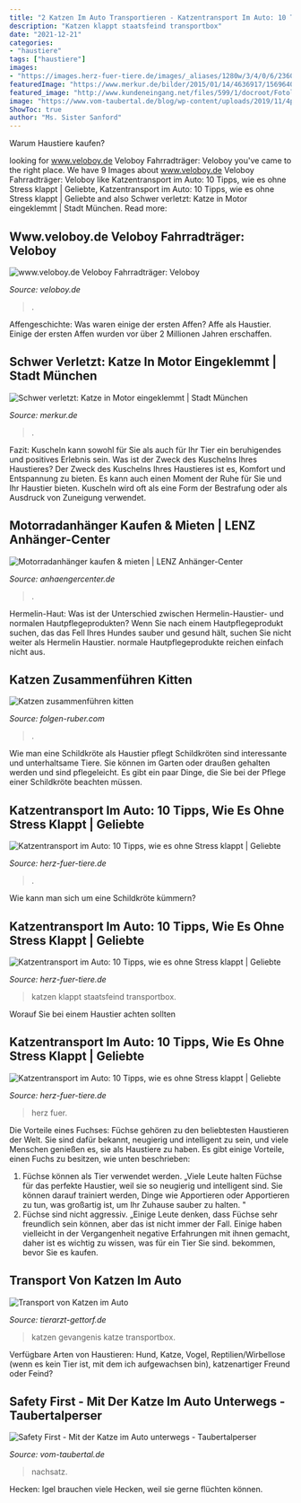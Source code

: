 ```yaml
---
title: "2 Katzen Im Auto Transportieren - Katzentransport Im Auto: 10 Tipps, Wie Es Ohne Stress Klappt"
description: "Katzen klappt staatsfeind transportbox"
date: "2021-12-21"
categories:
- "haustiere"
tags: ["haustiere"]
images:
- "https://images.herz-fuer-tiere.de/images/_aliases/1280w/3/4/0/6/236043-1-de-DE/Maulkorb_Aufmacher.jpg"
featuredImage: "https://www.merkur.de/bilder/2015/01/14/4636917/1569640464-kontrolle-eines-wagens-wurde-adac-mitarbeiter-katze-aufmerksam-Mo7p0qBeeIG.jpg"
featured_image: "http://www.kundeneingang.net/files/599/1/docroot/Fotolia_50520917_XS.jpg"
image: "https://www.vom-taubertal.de/blog/wp-content/uploads/2019/11/4pets-carree.jpg"
ShowToc: true
author: "Ms. Sister Sanford"
---
```



Warum Haustiere kaufen?

	

		
looking for www.veloboy.de Veloboy Fahrradträger: Veloboy you've came to the right place. We have 9 Images about www.veloboy.de Veloboy Fahrradträger: Veloboy like Katzentransport im Auto: 10 Tipps, wie es ohne Stress klappt | Geliebte, Katzentransport im Auto: 10 Tipps, wie es ohne Stress klappt | Geliebte and also Schwer verletzt: Katze in Motor eingeklemmt | Stadt München. Read more:
		
    
## Www.veloboy.de Veloboy Fahrradträger: Veloboy

<img loading=lazy src="https://www.veloboy.de/fileadmin/user_upload/BMW_2er_Tourer_Fahrradträger.jpg" onerror="this.onerror=null;this.src='https://tse1.mm.bing.net/th?id=OIP.l2CeOAP94kMylMGQK1HsQQHaE7&amp;pid=15.1';" alt="www.veloboy.de Veloboy Fahrradträger: Veloboy">

_Source: veloboy.de_

>. 

	

Affengeschichte: Was waren einige der ersten Affen?
Affe als Haustier. Einige der ersten Affen wurden vor über 2 Millionen Jahren erschaffen.

    
## Schwer Verletzt: Katze In Motor Eingeklemmt | Stadt München

<img loading=lazy src="https://www.merkur.de/bilder/2015/01/14/4636917/1569640464-kontrolle-eines-wagens-wurde-adac-mitarbeiter-katze-aufmerksam-Mo7p0qBeeIG.jpg" onerror="this.onerror=null;this.src='https://tse2.mm.bing.net/th?id=OIP.DSf6297e8-vqPZr2n_xRxQHaEK&amp;pid=15.1';" alt="Schwer verletzt: Katze in Motor eingeklemmt | Stadt München">

_Source: merkur.de_

>. 

	

Fazit: Kuscheln kann sowohl für Sie als auch für Ihr Tier ein beruhigendes und positives Erlebnis sein.
Was ist der Zweck des Kuschelns Ihres Haustieres?
Der Zweck des Kuschelns Ihres Haustieres ist es, Komfort und Entspannung zu bieten. Es kann auch einen Moment der Ruhe für Sie und Ihr Haustier bieten. Kuscheln wird oft als eine Form der Bestrafung oder als Ausdruck von Zuneigung verwendet.

    
## Motorradanhänger Kaufen &amp; Mieten | LENZ Anhänger-Center

<img loading=lazy src="https://www.anhaengercenter.de/images/verkauf/anh/1034-2.jpg" onerror="this.onerror=null;this.src='https://tse1.mm.bing.net/th?id=OIP.Rc5qpUGECcuUbqHRtVdXsQHaE7&amp;pid=15.1';" alt="Motorradanhänger kaufen &amp; mieten | LENZ Anhänger-Center">

_Source: anhaengercenter.de_

>. 

	

Hermelin-Haut: Was ist der Unterschied zwischen Hermelin-Haustier- und normalen Hautpflegeprodukten?
Wenn Sie nach einem Hautpflegeprodukt suchen, das das Fell Ihres Hundes sauber und gesund hält, suchen Sie nicht weiter als Hermelin Haustier. normale Hautpflegeprodukte reichen einfach nicht aus.

    
## Katzen Zusammenführen Kitten

<img loading=lazy src="https://folgen-ruber.com/iij/llnOMwosl-_t_24T8DKLOwHaEK.jpg" onerror="this.onerror=null;this.src='https://tse1.mm.bing.net/th?id=OIP.Tr36h9axCA6_2G7gCpNcywAAAA&amp;pid=15.1';" alt="Katzen zusammenführen kitten">

_Source: folgen-ruber.com_

>. 

	

Wie man eine Schildkröte als Haustier pflegt
Schildkröten sind interessante und unterhaltsame Tiere. Sie können im Garten oder draußen gehalten werden und sind pflegeleicht. Es gibt ein paar Dinge, die Sie bei der Pflege einer Schildkröte beachten müssen.

    
## Katzentransport Im Auto: 10 Tipps, Wie Es Ohne Stress Klappt | Geliebte

<img loading=lazy src="https://images.herz-fuer-tiere.de/images/_aliases/1280w/3/4/0/6/236043-1-de-DE/Maulkorb_Aufmacher.jpg" onerror="this.onerror=null;this.src='https://tse2.mm.bing.net/th?id=OIP.JOTrnO8OTrLkzvXXUK4yNgHaE8&amp;pid=15.1';" alt="Katzentransport im Auto: 10 Tipps, wie es ohne Stress klappt | Geliebte">

_Source: herz-fuer-tiere.de_

>. 

	

Wie kann man sich um eine Schildkröte kümmern?

    
## Katzentransport Im Auto: 10 Tipps, Wie Es Ohne Stress Klappt | Geliebte

<img loading=lazy src="https://images.herz-fuer-tiere.de/images/_aliases/1280w/9/1/1/7/157119-1-de-DE/katzentransport.jpg" onerror="this.onerror=null;this.src='https://tse4.mm.bing.net/th?id=OIP.5OUuSFW6lhaO04y4KeYI3gHaEK&amp;pid=15.1';" alt="Katzentransport im Auto: 10 Tipps, wie es ohne Stress klappt | Geliebte">

_Source: herz-fuer-tiere.de_

>katzen klappt staatsfeind transportbox. 

	

Worauf Sie bei einem Haustier achten sollten

    
## Katzentransport Im Auto: 10 Tipps, Wie Es Ohne Stress Klappt | Geliebte

<img loading=lazy src="https://images.herz-fuer-tiere.de/images/_aliases/500w/3/4/0/6/236043-1-de-DE/Maulkorb_Aufmacher.jpg" onerror="this.onerror=null;this.src='https://tse3.mm.bing.net/th?id=OIP.hIdgVxP-ZW0OLXoPnaaMwAHaE7&amp;pid=15.1';" alt="Katzentransport im Auto: 10 Tipps, wie es ohne Stress klappt | Geliebte">

_Source: herz-fuer-tiere.de_

>herz fuer. 

	

Die Vorteile eines Fuchses:
Füchse gehören zu den beliebtesten Haustieren der Welt. Sie sind dafür bekannt, neugierig und intelligent zu sein, und viele Menschen genießen es, sie als Haustiere zu haben. Es gibt einige Vorteile, einen Fuchs zu besitzen, wie unten beschrieben:
1) Füchse können als Tier verwendet werden. „Viele Leute halten Füchse für das perfekte Haustier, weil sie so neugierig und intelligent sind. Sie können darauf trainiert werden, Dinge wie Apportieren oder Apportieren zu tun, was großartig ist, um Ihr Zuhause sauber zu halten. "
2) Füchse sind nicht aggressiv. „Einige Leute denken, dass Füchse sehr freundlich sein können, aber das ist nicht immer der Fall. Einige haben vielleicht in der Vergangenheit negative Erfahrungen mit ihnen gemacht, daher ist es wichtig zu wissen, was für ein Tier Sie sind. bekommen, bevor Sie es kaufen.

    
## Transport Von Katzen Im Auto

<img loading=lazy src="http://www.kundeneingang.net/files/599/1/docroot/Fotolia_50520917_XS.jpg" onerror="this.onerror=null;this.src='https://tse3.mm.bing.net/th?id=OIP.4hbEhgwn4v-oGC9V_yFjOwAAAA&amp;pid=15.1';" alt="Transport von Katzen im Auto">

_Source: tierarzt-gettorf.de_

>katzen gevangenis katze transportbox. 

	

Verfügbare Arten von Haustieren: Hund, Katze, Vogel, Reptilien/Wirbellose (wenn es kein Tier ist, mit dem ich aufgewachsen bin), katzenartiger Freund oder Feind?

    
## Safety First - Mit Der Katze Im Auto Unterwegs - Taubertalperser

<img loading=lazy src="https://www.vom-taubertal.de/blog/wp-content/uploads/2019/11/4pets-carree.jpg" onerror="this.onerror=null;this.src='https://tse1.mm.bing.net/th?id=OIP.qfYEYuho2GoTwyMhs57AvQHaE7&amp;pid=15.1';" alt="Safety First - Mit der Katze im Auto unterwegs - Taubertalperser">

_Source: vom-taubertal.de_

>nachsatz. 

	

Hecken: Igel brauchen viele Hecken, weil sie gerne flüchten können.

